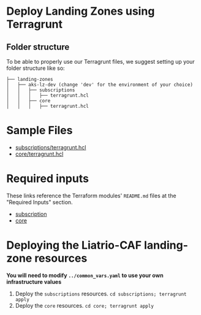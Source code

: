 # Deploy Landing Zones using Terragrunt

## Folder structure

To be able to properly use our Terragrunt files, we suggest setting up your folder structure like so:

```
├── landing-zones
│   ├── aks-lz-dev (change 'dev' for the environment of your choice)
│   │   ├── subscriptions
│   │   │   ├── terragrunt.hcl
│   │   ├── core
│   │   │   ├── terragrunt.hcl
```

# Sample Files

* [subscriptions/terragrunt.hcl](./subscriptions/terragrunt.hcl)
* [core/terragrunt.hcl](./core/terragrunt.hcl)

# Required inputs

These links reference the Terraform modules' `README.md` files at the "Required Inputs" section.

* [subscription](../../../subscriptions/landing-zone/README.md)
* [core](../../../landing-zones/aks/core/variables.tf)

# Deploying the Liatrio-CAF landing-zone resources

**You will need to modify `../common_vars.yaml` to use your own infrastructure values**

1. Deploy the `subscriptions` resources. `cd subscriptions; terragrunt apply`
2. Deploy the `core` resources. `cd core; terragrunt apply`